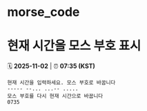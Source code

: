 # morse_code
# 현재 시간을 모스 부호 표시
<!-- MORSE_TIME_START -->
🗓️ **2025-11-02** | ⏰ **07:35 (KST)**

```
현재 시간을 입력하세요. 모스 부호로 바꿉니다
----- --... ...-- .....
모스 부호를 다시 현재 시간으로 바꿉니다
0735
```
<!-- MORSE_TIME_END -->
